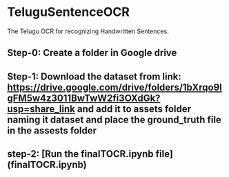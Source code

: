 # TeluguSentenceOCR
The Telugu OCR for recognizing Handwritten Sentences.


## Step-0: Create a folder in Google drive

## Step-1: Download the dataset from link: https://drive.google.com/drive/folders/1bXrqo9IgFM5w4z3011BwTwW2fi3OXdGk?usp=share_link and add it to assets folder naming it dataset and place the ground_truth file in the assests folder

## step-2: [Run the finalTOCR.ipynb file] (finalTOCR.ipynb)
